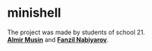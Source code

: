 # minishell
The project was made by students of school 21.
</br>
[**Almir Musin**](https://github.com/AlmirMusin) and 
[**Fanzil Nabiyarov**](https://github.com/ifanzilka).
